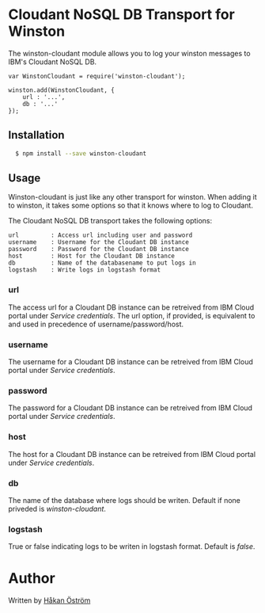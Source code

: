 # Cloudant NoSQL DB Transport for Winston

The winston-cloudant module allows you to log your winston messages to IBM's Cloudant NoSQL DB.

    var WinstonCloudant = require('winston-cloudant');
    
    winston.add(WinstonCloudant, {
        url : '...',
        db : '...'
    });

## Installation

``` bash
  $ npm install --save winston-cloudant
```

## Usage

Winston-cloudant is just like any other transport for winston. When adding it to winston, it takes some options so that
it knows where to log to Cloudant.

The Cloudant NoSQL DB transport takes the following options:

    url         : Access url including user and password
    username    : Username for the Cloudant DB instance
    password    : Password for the Cloudant DB instance
    host        : Host for the Cloudant DB instance
    db          : Name of the databasename to put logs in
    logstash    : Write logs in logstash format

### url
The access url for a Cloudant DB instance can be retreived from IBM Cloud portal under _Service credentials_. The url option, if provided, is equivalent to and used in precedence of username/password/host.

### username
The username for a Cloudant DB instance can be retreived from IBM Cloud portal under _Service credentials_.

### password
The password for a Cloudant DB instance can be retreived from IBM Cloud portal under _Service credentials_.

### host
The host for a Cloudant DB instance can be retreived from IBM Cloud portal under _Service credentials_.

### db
The name of the database where logs should be writen. Default if none priveded is _winston-cloudant_.

### logstash
True or false indicating logs to be writen in logstash format. Default is _false_.

# Author

Written by [Håkan Öström](http://www.hakanostrom.se)